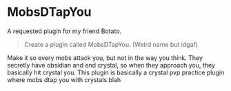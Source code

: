 # MobsDTapYou

A requested plugin for my friend Botato.

>Create a plugin called MobsDTapYou.
(Weird name but idgaf)

Make it so every mobs attack you, but not in the way you think.
They secretly have obsidian and end crystal, so when they approach you, they basically hit crystal you.
This plugin is basically a crystal pvp practice plugin where mobs dtap you with crystals blah
